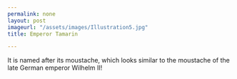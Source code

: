 ```yaml
---
permalink: none
layout: post
imageurl: "/assets/images/Illustration5.jpg"
title: Emperor Tamarin

---
```


It is named after its moustache, which looks similar to the moustache of the late German emperor Wilhelm II!
